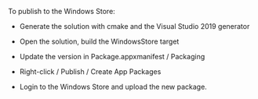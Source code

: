 To publish to the Windows Store:

- Generate the solution with cmake and the Visual Studio 2019 generator

- Open the solution, build the WindowsStore target

- Update the version in Package.appxmanifest / Packaging

- Right-click / Publish / Create App Packages

- Login to the Windows Store and upload the new package.
